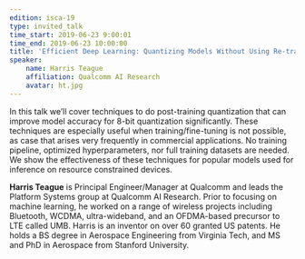 ```yaml
---
edition: isca-19
type: invited_talk
time_start: 2019-06-23 9:00:01
time_end: 2019-06-23 10:00:00
title: 'Efficient Deep Learning: Quantizing Models Without Using Re-training'
speaker:
    name: Harris Teague
    affiliation: Qualcomm AI Research
    avatar: ht.jpg
---
```

In this talk we’ll cover techniques to do post-training quantization that can improve model accuracy for 8-bit quantization significantly.  These techniques are especially useful when training/fine-tuning is not possible, as case that arises very frequently in commercial applications.  No training pipeline, optimized hyperparameters, nor full training datasets are needed.  We show the effectiveness of these techniques for popular models used for inference on resource constrained devices.

**Harris Teague** is Principal Engineer/Manager at Qualcomm and leads the Platform Systems group at Qualcomm AI Research.  Prior to focusing on machine learning, he worked on a range of wireless projects including Bluetooth, WCDMA, ultra-wideband, and an OFDMA-based precursor to LTE called UMB.  Harris is an inventor on over 60 granted US patents.  He holds a BS degree in Aerospace Engineering from Virginia Tech, and MS and PhD in Aerospace from Stanford University.
